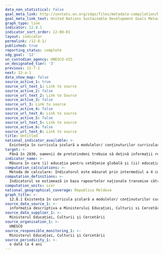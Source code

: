 ```yaml
---
data_non_statistical: false
goal_meta_link: http://unstats.un.org/sdgs/files/metadata-compilation/Metadata-Goal-12.pdf
goal_meta_link_text: United Nations Sustainable Development Goals Metadata (pdf 782kB)
graph_type: line
indicator: 12.8.1
indicator_sort_order: 12-08-01
layout: indicator
permalink: /12-8-1/
published: true
reporting_status: complete
sdg_goal: '12'
un_custodian_agency: UNESCO-UIS
un_designated_tier: '3'
previous: 12-7-1
next: 12-a-1
data_show_map: false
source_active_1: true
source_url_text_1: Link to source
source_active_2: false
source_url_text_2: Link to Source
source_active_3: false
source_url_3: Link to source
source_active_4: false
source_url_text_4: Link to source
source_active_5: false
source_url_text_5: Link to source
source_active_6: false
source_url_text_6: Link to source
title: Untitled
national_indicator_available: >-
  Existența în curricula școlară a modulelor/ conținuturilor curriculare: i) dezvoltarea durabilă, ii) educația pentru schimbările climatice și abordarea multidisciplinară a acestora în vederea formării profilului absolventului
target: >-
  Până în 2030, oamenii de pretutindeni trebuie să dețină informații relevante și să fie sensibilizați pe tema dezvoltării durabile și a unui stil de viață în armonie cu natura
indicator_name: >-
  Măsura în care (i) educația pentru cetățenie globală și (ii) educația pentru dezvoltare durabilă (inclusiv educația privind schimbările climatice) sunt integrate în (a) politicile naționale educaționale; (b) curriculum; (c) instruirea profesorilor și (d) evaluarea studenților
computation_calculations: >-
  Metoda de calculare: Indicatorul este măsurat prin intermediul a 4 componente (politici, curricula, instruirea cadrelor didactice și evaluarea elevilor), fiecare incluzând o serie de criterii, care sunt apoi combinate pentru a da un scor între „0” și „1” pentru fiecare componentă în parte.
computation_definitions: >-
  Indicatorul se estimează in baza rapoartelor naționale transmise către UNESCO in baza chestionarului privind implementarea Recomandării 1974 a UNESCO (1974 Recommendation concerning Education for International Understanding,  Cooperation  and  Peace  and  Education  relating  to  Human  Rights  and  Fundamental  Freedoms) transmis o dată la 4 ani către tarile-membre. Metodologia și chestionarul UNESCO sunt anexate la metadatele globale pentru indicatorul dat.
computation_units: scor
national_geographical_coverage: Republica Moldova
graph_title: >-
  12.8.1 Existența în curricula școlară a modulelor/ conținuturilor curriculare: i) dezvoltarea durabilă, ii) educația pentru schimbările climatice și abordarea multidisciplinară a acestora în vederea formării profilului absolventului
source_data_source_1: >-
  informația descriptiva a Ministerului Educației, Culturii si Cercetării, conform chestionarului privind implementarea Recomandării 1974 a UNESCO (1974)
source_data_supplier_1: >-
  Ministerul Educației, Culturii și Cercetării
source_organisation_1: >-
  UNESCO
source_responsible_monitoring_1: >-
  Ministerul Educației, Culturii și Cercetării
source_periodicity_1: >-
  o dată la 4 ani
---
```

